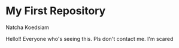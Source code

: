 # My First Repository

Natcha Koedsiam

Hello!! Everyone who's seeing this. Pls don't contact me. I'm scared
